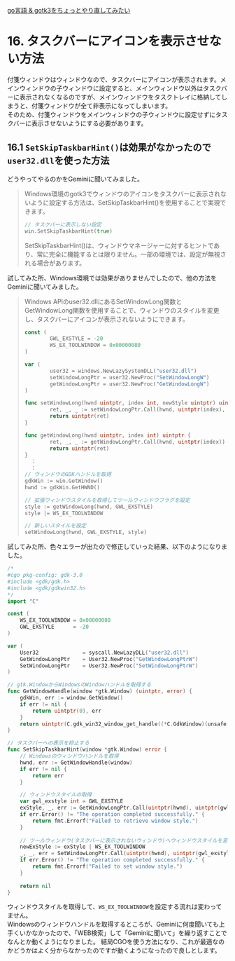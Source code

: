 [go言語 & gotk3をちょっとやり直してみたい](../../README.md#go%E8%A8%80%E8%AA%9Egotk3%E3%82%92%E3%81%A1%E3%82%87%E3%81%A3%E3%81%A8%E3%82%84%E3%82%8A%E7%9B%B4%E3%81%97%E3%81%A6%E3%81%BF%E3%81%9F%E3%81%84)  

# 16. タスクバーにアイコンを表示させない方法  

付箋ウィンドウはウィンドウなので、タスクバーにアイコンが表示されます。メインウィンドウの子ウィンドウに設定すると、メインウィンドウ以外はタスクバーに表示されなくなるのですが、メインウィンドウをタスクトレイに格納してしまうと、付箋ウィンドウが全て非表示になってしまいます。  
そのため、付箋ウィンドウをメインウィンドウの子ウィンドウに設定せずにタスクバーに表示させないようにする必要があります。  

## 16.1 `SetSkipTaskbarHint()`は効果がなかったので`user32.dll`を使った方法

どうやってやるのかをGeminiに聞いてみました。

> Windows環境のgotk3でウィンドウのアイコンをタスクバーに表示されないように設定する方法は、SetSkipTaskbarHint()を使用することで実現できます。  
> ```go
> // タスクバーに表示しない設定
> win.SetSkipTaskbarHint(true)
> ```
> SetSkipTaskbarHint()は、ウィンドウマネージャーに対するヒントであり、常に完全に機能するとは限りません。一部の環境では、設定が無視される場合があります。  

試してみた所、Windows環境では効果がありませんでしたので、他の方法をGeminiに聞いてみました。  

> Windows APIのuser32.dllにあるSetWindowLong関数とGetWindowLong関数を使用することで、ウィンドウのスタイルを変更し、タスクバーにアイコンが表示されないようにできます。  
> ```go
> const (
>         GWL_EXSTYLE = -20
>         WS_EX_TOOLWINDOW = 0x00000080
> )
> 
> var (
>         user32 = windows.NewLazySystemDLL("user32.dll")
>         setWindowLongPtr = user32.NewProc("SetWindowLongW")
>         getWindowLongPtr = user32.NewProc("GetWindowLongW")
> )
> 
> func setWindowLong(hwnd uintptr, index int, newStyle uintptr) uintptr {
>         ret, _, _ := setWindowLongPtr.Call(hwnd, uintptr(index), newStyle)
>         return uintptr(ret)
> }
> 
> func getWindowLong(hwnd uintptr, index int) uintptr {
>         ret, _, _ := getWindowLongPtr.Call(hwnd, uintptr(index))
>         return uintptr(ret)
> }
>   ：
>   ：
> // ウィンドウのGDKハンドルを取得
> gdkWin := win.GetWindow()
> hwnd := gdkWin.GetHWND()
> 
> // 拡張ウィンドウスタイルを取得してツールウィンドウフラグを設定
> style := getWindowLong(hwnd, GWL_EXSTYLE)
> style |= WS_EX_TOOLWINDOW
> 
> // 新しいスタイルを設定
> setWindowLong(hwnd, GWL_EXSTYLE, style)
> ```

試してみた所、色々エラーが出たので修正していった結果、以下のようになりました。  

```go
/*
#cgo pkg-config: gdk-3.0
#include <gdk/gdk.h>
#include <gdk/gdkwin32.h>
*/
import "C"

const (
	WS_EX_TOOLWINDOW = 0x00000080
	GWL_EXSTYLE      = -20
)

var (
	User32				= syscall.NewLazyDLL("user32.dll")
	GetWindowLongPtr	= User32.NewProc("GetWindowLongPtrW")
	SetWindowLongPtr	= User32.NewProc("SetWindowLongPtrW")
)

// gtk.WindowからWindowsのWindowハンドルを取得する
func GetWindowHandle(window *gtk.Window) (uintptr, error) {
	gdkWin, err := window.GetWindow()
	if err != nil {
		return uintptr(0), err
	}
	return uintptr(C.gdk_win32_window_get_handle((*C.GdkWindow)(unsafe.Pointer(gdkWin.Native())))), nil
}

// タスクバーへの表示を抑止する
func SetSkipTaskbarHint(window *gtk.Window) error {
	// Windowsのウィンドウハンドルを取得
	hwnd, err := GetWindowHandle(window)
	if err != nil {
		return err
	}

	// ウィンドウスタイルの取得
	var gwl_exstyle int = GWL_EXSTYLE
	exStyle, _, err := GetWindowLongPtr.Call(uintptr(hwnd), uintptr(gwl_exstyle))
	if err.Error() != "The operation completed successfully." {
		return fmt.Errorf("Failed to retrieve window style.")
	}
	
	// ツールウィンドウ(タスクバーに表示されないウィンドウ)へウィンドウスタイルを変更する
	newExStyle := exStyle | WS_EX_TOOLWINDOW 
	_, _, err = SetWindowLongPtr.Call(uintptr(hwnd), uintptr(gwl_exstyle), uintptr(newExStyle))
	if err.Error() != "The operation completed successfully." {
		return fmt.Errorf("Failed to set window style.")
	}
	
	return nil
}
```

ウィンドウスタイルを取得して、`WS_EX_TOOLWINDOW`を設定する流れは変わってません。  
Windowsのウィンドウハンドルを取得するところが、Geminiに何度聞いても上手くいかなかったので、「WEB検索」して「Geminiに聞いて」を繰り返すことでなんとか動くようになりました。
結局CGOを使う方法になり、これが最適なのかどうかはよく分からなかったのですが動くようになったので良しとします。  

